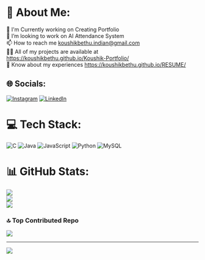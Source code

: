 

# 💫 About Me:
🔭 I'm Currently working on Creating Portfolio<br>👯 I’m looking to work on  AI Attendance System<br>📫 How to reach me  koushikbethu.indian@gmail.com<br>👨‍💻 All of my projects are available at  https://koushikbethu.github.io/Koushik-Portfolio/<br>📄 Know about my experiences  https://koushikbethu.github.io/RESUME/


## 🌐 Socials:
[![Instagram](https://img.shields.io/badge/Instagram-%23E4405F.svg?logo=Instagram&logoColor=white)](https://instagram.com/https://www.instagram.com/kanna_signin/?hl=en)
[![LinkedIn](https://img.shields.io/badge/LinkedIn-%230077B5.svg?logo=linkedin&logoColor=white)](https://linkedin.com/in/https://www.linkedin.com/in/koushik-bethu-38b7292b8/) 

# 💻 Tech Stack:
![C](https://img.shields.io/badge/c-%2300599C.svg?style=for-the-badge&logo=c&logoColor=white) ![Java](https://img.shields.io/badge/java-%23ED8B00.svg?style=for-the-badge&logo=openjdk&logoColor=white) ![JavaScript](https://img.shields.io/badge/javascript-%23323330.svg?style=for-the-badge&logo=javascript&logoColor=%23F7DF1E) ![Python](https://img.shields.io/badge/python-3670A0?style=for-the-badge&logo=python&logoColor=ffdd54) ![MySQL](https://img.shields.io/badge/mysql-4479A1.svg?style=for-the-badge&logo=mysql&logoColor=white)
# 📊 GitHub Stats:
![](https://github-readme-stats.vercel.app/api?username=koushikbethu&theme=dark&hide_border=false&include_all_commits=false&count_private=false)<br/>
![](https://github-readme-streak-stats.herokuapp.com/?user=koushikbethu&theme=dark&hide_border=false)<br/>
![](https://github-readme-stats.vercel.app/api/top-langs/?username=koushikbethu&theme=dark&hide_border=false&include_all_commits=false&count_private=false&layout=compact)

### 🔝 Top Contributed Repo
![](https://github-contributor-stats.vercel.app/api?username=koushikbethu&limit=5&theme=dark&combine_all_yearly_contributions=true)

---
[![](https://visitcount.itsvg.in/api?id=koushikbethu&icon=0&color=0)](https://visitcount.itsvg.in)

<!-- Proudly created with GPRM ( https://gprm.itsvg.in ) -->
